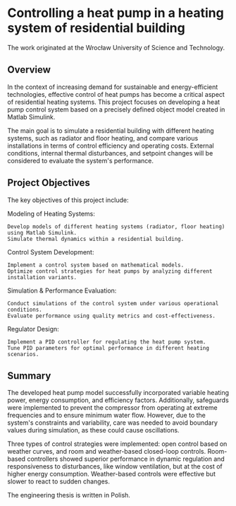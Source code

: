 ﻿# Controlling a heat pump in a heating system of residential building
The work originated at the Wrocław University of Science and Technology. 
## Overview
In the context of increasing demand for sustainable and energy-efficient technologies, effective control of heat pumps has become a critical aspect of residential heating systems. This project focuses on developing a heat pump control system based on a precisely defined object model created in Matlab Simulink.

The main goal is to simulate a residential building with different heating systems, such as radiator and floor heating, and compare various installations in terms of control efficiency and operating costs. External conditions, internal thermal disturbances, and setpoint changes will be considered to evaluate the system's performance.

## Project Objectives
The key objectives of this project include:

Modeling of Heating Systems:

    Develop models of different heating systems (radiator, floor heating) using Matlab Simulink.
    Simulate thermal dynamics within a residential building.
Control System Development:

    Implement a control system based on mathematical models.
    Optimize control strategies for heat pumps by analyzing different installation variants.
Simulation & Performance Evaluation:

    Conduct simulations of the control system under various operational conditions.
    Evaluate performance using quality metrics and cost-effectiveness.
Regulator Design:

    Implement a PID controller for regulating the heat pump system.
    Tune PID parameters for optimal performance in different heating scenarios.

##  Summary
The developed heat pump model successfully incorporated variable heating power, energy consumption, and efficiency factors. Additionally, safeguards were implemented to prevent the compressor from operating at extreme frequencies and to ensure minimum water flow. However, due to the system's constraints and variability, care was needed to avoid boundary values during simulation, as these could cause oscillations.

Three types of control strategies were implemented: open control based on weather curves, and room and weather-based closed-loop controls. Room-based controllers showed superior performance in dynamic regulation and responsiveness to disturbances, like window ventilation, but at the cost of higher energy consumption. Weather-based controls were effective but slower to react to sudden changes.

The engineering thesis is written in Polish. 
